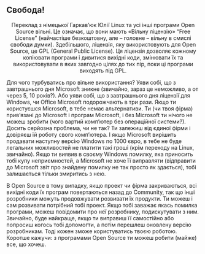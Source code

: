 ﻿<?php require("../../entete.php"); ?> <?php require("../../base.php"); ?> <?php require("../../fonctions.php"); ?>

<div id="corps">

<h2>Свобода!</h2>

<p align="center">Переклад з німецької Гаркав’юк Юлії
Linux та усі інші програми Open Sourсe вільні. Це означає, що вони мають «Вільну ліцензію» “Free License” (найчастіше безкоштовну, але – головне – вільну в смислі свободи думки). Здебільшого, ліцензія, яку використовують для Open Source, це GPL (General Public License). Ця ліцензія дозволяє кожному копіювати програми і дивитися вихідні коди, змінювати їх та використовувати в яких завгодно цілях до тих пір, поки ці програми виходять під GPL.

Для чого турбуватись про вільне використання? Уяви собі, що з завтрашнього дня Microsoft зникне (звичайно, зараз це неможливо, а от через 5, 10 років?). Або уяви собі, що з завтрашнього дня ліцензії для Windows, чи Office Microsoft подорожчають в три рази. Якщо ти користуєшся Microsoft, в тебе немає альтернативи. Ти (чи твоя фірма) прив’язані до Microsoft і програм Microsoft, і без Microsoft ти нічого не можеш зробити (чого вартий комп’ютер без операційної системи?). Досить серйозна проблема, чи не так? Ти залежиш від єдиної фірми і довіряєш їй роботу свого комп’ютера. І якщо Microsoft вирішить продавати наступну версію Windows по 1000 євро, в тебе не буде легальних можливостей не платити такі гроші (крім переходу на Linux, звичайно). Якщо ти виявив в своєму Windows помилку, яка приносить тобі купу неприємностей, а Microsoft не хоче її виправляти (відправити до Microsoft звіт про знайдену помилку не так просто як здається), тобі залишається тільки змиритись з нею.

В Open Sourсe в тому випадку, якщо проект чи фірма закриваються, всі вихідні коди їх програм повертаються назад до Community, так що інші  розробники можуть продовжувати розвивати їх продукти. Ти можеш і сам розвивати потрібний тобі проект. Якщо тобі заважає якась помилка програми, можеш повідомити про неї розробнику, подискутувати з ним. Звичайно, буде найкраще, якщо ти  виправиш її самостійно або попросиш когось тобі допомогти, а потім перешлеш оновлену версію розробникам. Тоді кожен зможе користуватись твоєю роботою. Коротше кажучи: з програмами Open Sourсe ти можеш робити (майже) все, що хочеш.

</div>



